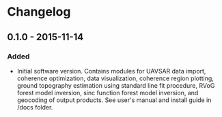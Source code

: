 # Changelog


## 0.1.0 - 2015-11-14
### Added
- Initial software version.  Contains modules for UAVSAR data import, coherence optimization, data visualization, coherence region plotting, ground topography estimation using standard line fit procedure, RVoG forest model inversion, sinc function forest model inversion, and geocoding of output products.  See user's manual and install guide in /docs folder.